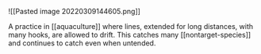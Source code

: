 ![[Pasted image 20220309144605.png]]

A practice in [[aquaculture]] where lines, extended for long distances, with many hooks, are allowed to drift. This catches many [[nontarget-species]] and continues to catch even when untended.

